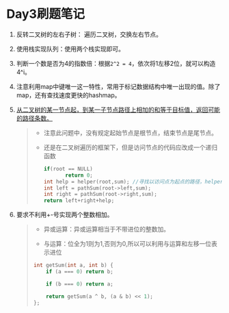# Day3刷题笔记

1. 反转二叉树的左右子树： 遍历二叉树，交换左右节点。

2. 使用栈实现队列：使用两个栈实现即可。

3. 判断一个数是否为4的指数倍：根据``2^2 = 4``，依次将1左移2位，就可以构造4^i。

4. 注意利用map中键唯一这一特性，常用于标记数据结构中唯一出现的值。除了map，还有查找速度更快的hashmap。

5. [从二叉树的某一节点起，到某一子节点路径上相加的和等于目标值，返回可能的路径条数。](../day3/day3-7/main.cpp)

   > - 注意此问题中，没有规定起始节点是根节点，结束节点是尾节点。
   >
   > - 还是在二叉树遍历的框架下，但是访问节点的代码应改成一个递归函数
   >
   >   ```c++
   >   if(root == NULL)
   >          return 0;
   >   int help = helper(root,sum); //寻找以访问点为起点的路径，helper是一个递归结构
   >   int left = pathSum(root->left,sum);
   >   int right = pathSum(root->right,sum);
   >   return left+right+help;
   >   ```

6. 要求不利用+-号实现两个整数相加。

   >- 异或运算：异或运算相当于不带进位的整数加。
   >
   >- 与运算：位全为1则为1,否则为0,所以可以利用与运算和左移一位表示进位
   >
   >  ```c++
   >  int getSum(int a, int b) {
   >      if (a === 0) return b;
   >  
   >      if (b === 0) return a;
   >  
   >      return getSum(a ^ b, (a & b) << 1);
   >  };
   >  ```